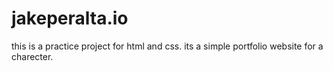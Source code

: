 # jakeperalta.io
this is a practice project for html and css. its a simple portfolio website for a charecter.
